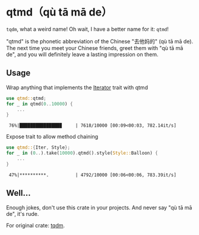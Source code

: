 # qtmd（qù tā mā de）

`tqdm`, what a weird name! Oh wait, I have a better name for it: `qtmd`!

"qtmd" is the phonetic abbreviation of the Chinese "去他妈的" (qù tā mā de). The next time you meet your Chinese friends, greet them with "qù tā mā de", and you will definitely leave a lasting impression on them.

## Usage

Wrap anything that implements the [Iterator](https://doc.rust-lang.org/core/iter/trait.Iterator.html) trait with qtmd

```rust
use qtmd::qtmd;
for _ in qtmd(0..10000) {
    ...
}
```

```
 76%|███████████████▉     | 7618/10000 [00:09<00:03, 782.14it/s]
```

Expose trait to allow method chaining

```rust
use qtmd::{Iter, Style};
for _ in (0..).take(10000).qtmd().style(Style::Balloon) {
    ...
}
```

```
 47%|**********.          | 4792/10000 [00:06<00:06, 783.39it/s]
```

## Well...

Enough jokes, don't use this crate in your projects. And never say "qù tā mā de", it's rude.

For original crate: [tqdm](https://crates.io/crates/tqdm).
